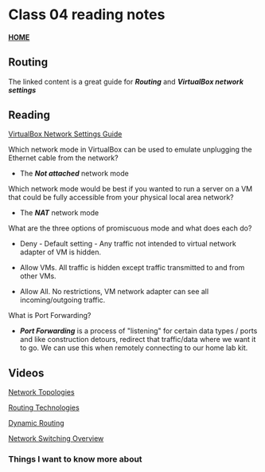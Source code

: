 # Class 04 reading notes

#### [HOME](https://cesarderio.github.io/reading-notes/)

## Routing

The linked content is a great guide for ***Routing*** and ***VirtualBox network settings***

## Reading

[VirtualBox Network Settings Guide](https://www.nakivo.com/blog/virtualbox-network-setting-guide/)

Which network mode in VirtualBox can be used to emulate unplugging the Ethernet cable from the network?

* The ***Not attached*** network mode

Which network mode would be best if you wanted to run a server on a VM that could be fully accessible from your physical local area network?

* The ***NAT*** network mode

What are the three options of promiscuous mode and what does each do?

* Deny - Default setting - Any traffic not intended to virtual network adapter of VM is hidden.

* Allow VMs. All traffic is hidden except traffic transmitted to and from other VMs.

* Allow All. No restrictions, VM network adapter can see all incoming/outgoing traffic.

What is Port Forwarding?

* ***Port Forwarding*** is a process of "listening" for certain data types / ports and like construction detours, redirect that traffic/data where we want it to go. We can use this when remotely connecting to our home lab kit.

## Videos

[Network Topologies](https://www.professormesser.com/network-plus/n10-008/n10-008-video/network-topologies-5/)

[Routing Technologies](https://www.professormesser.com/network-plus/n10-008/n10-008-video/routing-technologies-n10-008/)

[Dynamic Routing](https://www.professormesser.com/network-plus/n10-008/n10-008-video/n10-008-dynamic-routing/)

[Network Switching Overview](https://www.professormesser.com/network-plus/n10-008/n10-008-video/network-switching-overview-n10-008/)

### Things I want to know more about
